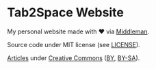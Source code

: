 Tab2Space Website
=================

My personal website made with :heart: via [Middleman](https://middlemanapp.com/).

Source code under MIT license (see [LICENSE](LICENSE)).

[Articles](source/articles) under [Creative Commons](https://creativecommons.org)
([BY]([BY](https://creativecommons.org/licenses/by/4.0/)),
[BY-SA](https://creativecommons.org/licenses/by-sa/4.0/)).
